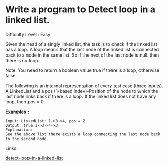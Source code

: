 # Write a program to Detect loop in a linked list.	

Difficulty Level : Easy

Given the head of a singly linked list, the task is to check if the linked list has a loop. A loop means that the last node of the linked list is connected back to a node in the same list.  So if the next of the last node is null. then there is no loop.

Note: You need to return a boolean value true if there is a loop, otherwise false.

The following is an internal representation of every test case (three inputs).
A LinkedList and a pos (1-based index)-Position of the node to which the last node links back if there is a loop. If the linked list does not have any loop, then pos = 0.

**Examples :**

```
Input: LinkedList: 1->3->4, pos = 2
Output: true 1->3->4->3
Explanation: 
See the above list there exists a loop connecting the last node back to the second node.
```

Links:

[detect-loop-in-a-linked-list](https://www.geeksforgeeks.org/problems/detect-loop-in-linked-list/1?itm_source=geeksforgeeks&itm_medium=article&itm_campaign=practice_card)
